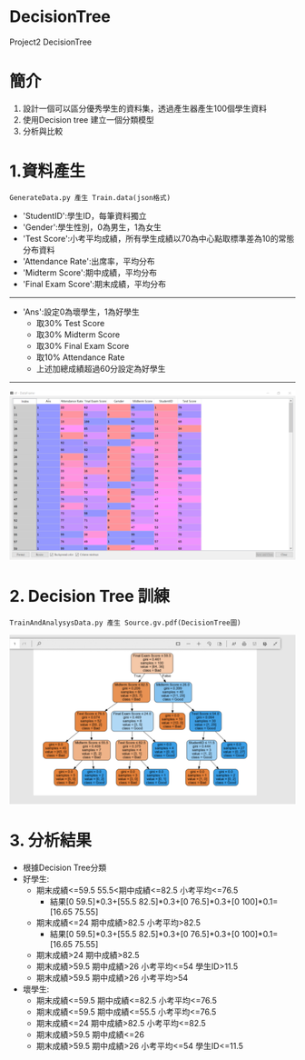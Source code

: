 # DecisionTree
Project2 DecisionTree

# 簡介
1. 設計一個可以區分優秀學生的資料集，透過產生器產生100個學生資料
2. 使用Decision tree 建立一個分類模型
3. 分析與比較

# 1.資料產生
    GenerateData.py 產生 Train.data(json格式)
- 'StudentID':學生ID，每筆資料獨立
- 'Gender':學生性別，0為男生，1為女生
- 'Test Score':小考平均成績，所有學生成績以70為中心點取標準差為10的常態分布資料
- 'Attendance Rate':出席率，平均分布
- 'Midterm Score':期中成績，平均分布
- 'Final Exam Score':期末成績，平均分布
---
- 'Ans':設定0為壞學生，1為好學生
    - 取30% Test Score
    - 取30% Midterm Score
    - 取30% Final Exam Score
    - 取10% Attendance Rate
    - 上述加總成績超過60分設定為好學生
---
![產生資料](https://github.com/a60504a60504/DecisionTree/blob/master/Pictures/df.PNG)

# 2. Decision Tree 訓練
    TrainAndAnalysysData.py 產生 Source.gv.pdf(DecisionTree圖)
![DecisionTree](https://github.com/a60504a60504/DecisionTree/blob/master/Pictures/DecisionTree.PNG)

# 3. 分析結果

* 根據Decision Tree分類
* 好學生:
    * 期末成績<=59.5    55.5<期中成績<=82.5     小考平均<=76.5
        * 結果[0 59.5]*0.3+[55.5 82.5]*0.3+[0 76.5]*0.3+[0 100]*0.1=[16.65 75.55]
    * 期末成績<=24      期中成績>82.5           小考平均>82.5
        * 結果[0 59.5]*0.3+[55.5 82.5]*0.3+[0 76.5]*0.3+[0 100]*0.1=[16.65 75.55]
    * 期末成績>24       期中成績>82.5
    * 期末成績>59.5     期中成績>26             小考平均<=54        學生ID>11.5
    * 期末成績>59.5     期中成績>26             小考平均>54
* 壞學生:
    * 期末成績<=59.5    期中成績<=82.5          小考平均<=76.5
    * 期末成績<=59.5    期中成績<=55.5          小考平均<=76.5
    * 期末成績<=24      期中成績>82.5           小考平均<=82.5
    * 期末成績>59.5     期中成績<=26
    * 期末成績>59.5     期中成績>26             小考平均<=54        學生ID<=11.5
